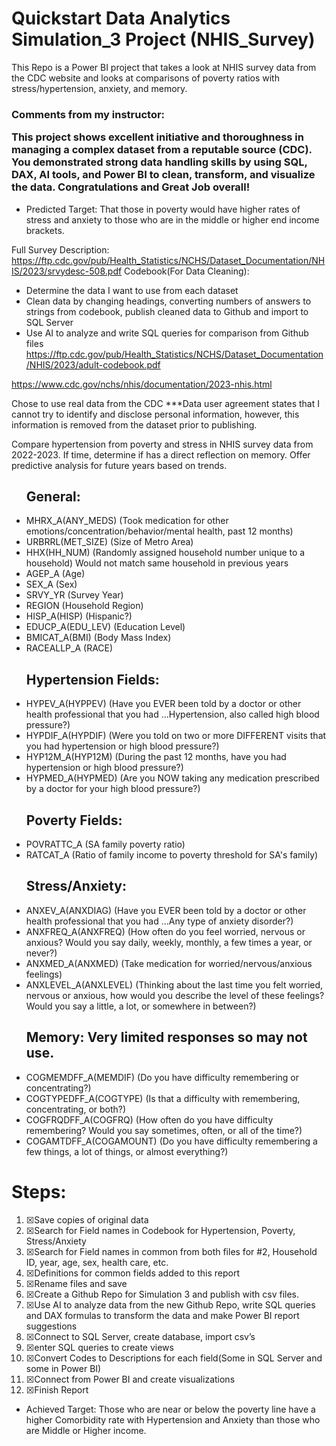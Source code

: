<h1>Quickstart Data Analytics Simulation_3 Project (NHIS_Survey)</h1>
 <p>This Repo is a Power BI project that takes a look at NHIS survey data from the CDC website and looks at comparisons of poverty ratios with stress/hypertension, anxiety, and memory.</p>

 <h3>Comments from my instructor:

This project shows excellent initiative and thoroughness in managing a complex dataset from a reputable source (CDC). You demonstrated strong data handling skills by using SQL, DAX, AI tools, and Power BI to clean, transform, and visualize the data. Congratulations and Great Job overall!</h3>

 - Predicted Target: That those in poverty would have higher rates of stress and anxiety to those who are in the middle or higher end income brackets.

Full Survey Description:
https://ftp.cdc.gov/pub/Health_Statistics/NCHS/Dataset_Documentation/NHIS/2023/srvydesc-508.pdf
Codebook(For Data Cleaning):
-	Determine the data I want to use from each dataset
-	Clean data by changing headings, converting numbers of answers to strings from codebook, publish cleaned data to Github and import to SQL Server
-	Use AI to analyze and write SQL queries for comparison from Github files
https://ftp.cdc.gov/pub/Health_Statistics/NCHS/Dataset_Documentation/NHIS/2023/adult-codebook.pdf


https://www.cdc.gov/nchs/nhis/documentation/2023-nhis.html

Chose to use real data from the CDC 
***Data user agreement states that I cannot try to identify and disclose personal information, however, this information is removed from the dataset prior to publishing.


Compare hypertension from poverty and stress in NHIS survey data from 2022-2023. If time, determine if has a direct reflection on memory. Offer predictive analysis for future years based on trends.

<ul>
<h2>General:</h2>
<li>MHRX_A(ANY_MEDS) (Took medication for other emotions/concentration/behavior/mental health, past 12 months)</li>
<li>URBRRL(MET_SIZE) (Size of Metro Area)</li>
<li>HHX(HH_NUM) (Randomly assigned household number unique to a household) Would not match same household in previous years</li>
<li>AGEP_A (Age)</li>
<li>SEX_A (Sex)</li>
<li>SRVY_YR (Survey Year)</li>
<li>REGION (Household Region)</li>
<li>HISP_A(HISP) (Hispanic?)</li>
<li>EDUCP_A(EDU_LEV) (Education Level)</li>
<li>BMICAT_A(BMI) (Body Mass Index)</li>
<li>RACEALLP_A (RACE)</li>

<h2>Hypertension Fields:</h2>

<li>HYPEV_A(HYPPEV)  (Have you EVER been told by a doctor or other health professional that you had ...Hypertension, also called high blood pressure?)</li>
<li>HYPDIF_A(HYPDIF) (Were you told on two or more DIFFERENT visits that you had hypertension or high blood pressure?)</li>
<li>HYP12M_A(HYP12M) (During the past 12 months, have you had hypertension or high blood pressure?)</li>
<li>HYPMED_A(HYPMED) (Are you NOW taking any medication prescribed by a doctor for your high blood pressure?)</li>

<h2>Poverty Fields:</h2>

<li>POVRATTC_A (SA family poverty ratio) </li>
<li>RATCAT_A (Ratio of family income to poverty threshold for SA's family)</li>

<h2>Stress/Anxiety:</h2>

<li>ANXEV_A(ANXDIAG) (Have you EVER been told by a doctor or other health professional that you had ...Any type of anxiety disorder?)</li>
<li>ANXFREQ_A(ANXFREQ) (How often do you feel worried, nervous or anxious? Would you say daily, weekly, monthly, a few times a year, or never?)</li>
<li>ANXMED_A(ANXMED) (Take medication for worried/nervous/anxious feelings)</li>
<li>ANXLEVEL_A(ANXLEVEL) (Thinking about the last time you felt worried, nervous or anxious, how would you describe the level of these feelings? Would you say a little, a lot, or somewhere in between?)</li>

<h2>Memory: Very limited responses so may not use.</h2>

<li>COGMEMDFF_A(MEMDIF) (Do you have difficulty remembering or concentrating?)</li>
<li>COGTYPEDFF_A(COGTYPE) (Is that a difficulty with remembering, concentrating, or both?)</li>
<li>COGFRQDFF_A(COGFRQ) (How often do you have difficulty remembering? Would you say sometimes, often, or all of the time?)</li>
<li>COGAMTDFF_A(COGAMOUNT) (Do you have difficulty remembering a few things, a lot of things, or almost everything?)</li>

</ul>

<h1>Steps:</h1>
<ol>
<li>☒Save copies of original data</li>
<li>☒Search for Field names in Codebook for Hypertension, Poverty, Stress/Anxiety</li>
<li>☒Search for Field names in common from both files for #2, Household ID, year, age, sex, health care, etc.</li>
<li>☒Definitions for common fields added to this report</li>
<li>☒Rename files and save</li>
<li>☒Create a Github Repo for Simulation 3 and publish with csv files.</li>
<li>☒Use AI to analyze data from the new Github Repo, write SQL queries and DAX formulas to transform the data and make Power BI report suggestions</li>
<li>☒Connect to SQL Server, create database, import csv’s</li>
<li>☒enter SQL queries to create views</li>
<li>☒Convert Codes to Descriptions for each field(Some in SQL Server and some in Power BI)</li>
<li>☒Connect from Power BI and create visualizations </li>
<li>☒Finish Report</li>

</ol>

  - Achieved Target: Those who are near or below the poverty line have a higher Comorbidity rate with Hypertension and Anxiety than those who are Middle or Higher income.
